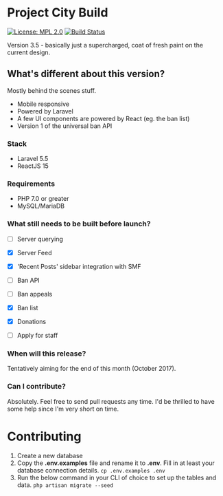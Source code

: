 # Project City Build
[![License: MPL 2.0](https://img.shields.io/badge/License-MPL%202.0-brightgreen.svg)](https://opensource.org/licenses/MPL-2.0) [![Build Status](https://travis-ci.org/itsmyfirstday/ProjectCityBuild.svg?branch=v3.5)](https://travis-ci.org/itsmyfirstday/ProjectCityBuild)

Version 3.5 - basically just a supercharged, coat of fresh paint on the current design.

## What's different about this version?
Mostly behind the scenes stuff.
* Mobile responsive
* Powered by Laravel
* A few UI components are powered by React (eg. the ban list)
* Version 1 of the universal ban API

### Stack
* Laravel 5.5
* ReactJS 15

### Requirements
* PHP 7.0 or greater
* MySQL/MariaDB

### What still needs to be built before launch?
- [ ] Server querying
- [x] Server Feed
- [x] 'Recent Posts' sidebar integration with SMF
- [ ] Ban API
- [ ] Ban appeals
- [x] Ban list
- [x] Donations
- [ ] Apply for staff


### When will this release?
Tentatively aiming for the end of this month (October 2017).

### Can I contribute?
Absolutely. Feel free to send pull requests any time. I'd be thrilled to have some help since I'm very short on time.

# Contributing
1. Create a new database
2. Copy the **.env.examples** file and rename it to **.env**. Fill in at least your database connection details.
`cp .env.examples .env`
3. Run the below command in your CLI of choice to set up the tables and data.
`php artisan migrate --seed`

